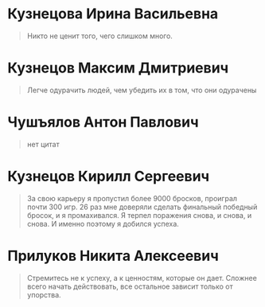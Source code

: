 # Кузнецова Ирина Васильевна 
> Никто не ценит того, чего слишком много.
# Кузнецов Максим Дмитриевич
> Легче одурачить людей, чем убедить их в том, что они одурачены
# Чушъялов Антон Павлович
> нет цитат
#  Кузнецов Кирилл Сергеевич 
>За свою карьеру я пропустил более 9000 бросков, проиграл почти 300 игр. 
>26 раз мне доверяли сделать финальный победный бросок, и я промахивался. 
>Я терпел поражения снова, и снова, и снова. И именно поэтому я добился успеха.
#  Прилуков Никита Алексеевич #
> Стремитесь не к успеху, а к ценностям, которые он дает.
> Cложнее всего начать действовать, все остальное зависит только от упорства.

